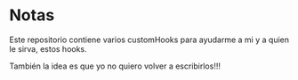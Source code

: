 # Notas

Este repositorio contiene varios customHooks para ayudarme a mi y a quien le sirva, estos hooks.

También la idea es que yo no quiero volver a escribirlos!!!